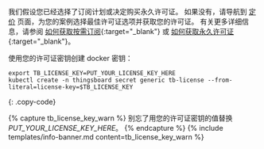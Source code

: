 我们假设您已经选择了订阅计划或决定购买永久许可证。
如果没有，请导航到 [定价](/pricing/) 页面，为您的案例选择最佳许可证选项并获取您的许可证。
有关更多详细信息，请参阅 [如何获取按需订阅](https://www.youtube.com/watch?v=dK-QDFGxWek){:target="_blank"} 或 [如何获取永久许可证](https://www.youtube.com/watch?v=GPe0lHolWek){:target="_blank"}。

使用您的许可证密钥创建 docker 密钥：

```text
export TB_LICENSE_KEY=PUT_YOUR_LICENSE_KEY_HERE 
kubectl create -n thingsboard secret generic tb-license --from-literal=license-key=$TB_LICENSE_KEY
```
{: .copy-code}

{% capture tb_license_key_warn %}
别忘了用您的许可证密钥的值替换 *PUT_YOUR_LICENSE_KEY_HERE*。
{% endcapture %}
{% include templates/info-banner.md content=tb_license_key_warn %}